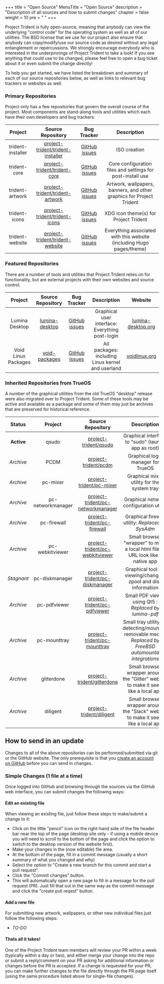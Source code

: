+++
title = "Open Source"
MenuTitle = "Open Source"
description = "Description of all sources and how to submit changes"
chapter = false
weight = 10
pre = "<i class='fa fa-github'></i>	"
+++

Project Trident is fully open-source, meaning that anybody can view the underlying "control code" for the operating system as well as all of our utilities. The BSD license that we use for our project also ensure that anybody can copy/modify/use our source code as desired without any legal entanglement or repercussions.
We strongly encourage everybody who is interested in the underpinnings of Project Trident to take a look! If you see anything that could use to be changed, please feel free to open a bug ticket about it or even submit the change directly!

To help you get started, we have listed the breakdown and summary of each of our source repositories below, as well as links to relevant bug trackers or websites as well.

### Primary Repositories
Project only has a few repositories that govern the overall course of the project. Most components are stand-along tools and utilities which each have their own developers and bug trackers:

| Project | Source Repository | Bug Tracker | Description |
|:---------:|:----------------------------:|:----------------:|:----------------:|
|trident-installer|[project-trident/trident-installer](https://github.com/project-trident/trident-installer)|[GitHub issues](https://github.com/project-trident/trident-installer/issues)|ISO creation|
|trident-core|[project-trident/trident-core](https://github.com/project-trident/trident-core)|[GitHub issues](https://github.com/project-trident/trident-core/issues)|Core configuration files and settings for post-install use|
|trident-artwork|[project-trident/trident-artwork](https://github.com/project-trident/trident-artwork)|[GitHub issues](https://github.com/project-trident/trident-artwork/issues)|Artwork, wallpapers, banners, and other graphics for Project Trident|
|trident-icons|[project-trident/trident-icons](https://github.com/project-trident/trident-icons)|[GitHub issues](https://github.com/project-trident/trident-icons/issues)|XDG icon theme(s) for Project Trident|
|trident-website|[project-trident/trident-website](https://github.com/project-trident/trident-website)|[GitHub issues](https://github.com/project-trident/trident-website/issues)|Everything associated with this website (including Hugo pages/theme)|

### Featured Repositories
There are a number of tools and utilities that Project Trident relies on for functionality, but are external projects with their own websites and source control.

| Project | Source Repository | Bug Tracker | Description | Website |
|:---------:|:----------------------------:|:----------------:|:----------------:|:-----------:|
|Lumina Desktop|[lumina-desktop](https://github.com/lumina-desktop)|[GitHub issues](https://github.com/lumina-desktop/lumina/issues)|Graphical user interface: Everything post-login|[lumina-desktop.org](https://www.lumina-desktop.org)|
|Void Linux Packages| [void-packages](https://github.com/void-linux/void-packages)|[GitHub issues](https://github.com/void-linux/void-packages/issues)|All packages: including Linux kernel and userland|[voidlinux.org](https://www.voidlinux.org)|

### Inherited Repositories from TrueOS
A number of the graphical utilities from the old TrueOS "desktop" release were also migrated over to Project Trident. Some of these tools may be active and available as a package and some of them may just be archives that are preserved for historical reference.

|Status | Project | Source Repository | Description |
|:--------:|:---------:|:----------------------------:|:----------------:|
| **Active** | qsudo | [project-trident/qsudo](https://github.com/project-trident/qsudo) | Graphical interface to "sudo" (launch app as root) |
| *Archive* | PCDM | [project-trident/pcdm](https://github.com/project-trident/pcdm) | Graphical login manager for TrueOS |
| *Archive* | pc-mixer | [project-trident/pc-mixer](https://github.com/project-trident/pc-mixer) | Graphical mixer utility for the system tray |
| *Archive* | pc-networkmanager | [project-trident/pc-networkmanager](https://github.com/project-trident/pc-networkmanager) | Graphical network configuration utility |
| *Archive* | pc-firewall | [project-trident/pc-firewall](https://github.com/project-trident/pc-firewall) | Graphical firewall utility: *Replaced by SysAdm* |
| *Archive* | pc-webkitviewer | [project-trident/pc-webkitviewer](https://github.com/project-trident/pc-webkitviewer) | Small browser "wrapper" to make a local html file or URL look like a native app |
| *Stagnant* | pc-diskmanager | [project-trident/pc-diskmanager](https://github.com/project-trident/pc-diskmanager) | Graphical tool for viewing/changing zpool and disk information |
| *Archive* | pc-pdfviewer | [project-trident/pc-pdfviewer](https://github.com/project-trident/pc-pdfviewer) | Small PDF viewer using Qt5 : *Replaced by lumina-pdf* |
| *Archive* | pc-mounttray | [project-trident/pc-mounttray](https://github.com/project-trident/pc-mounttray) | Small tray utility for detecting/mounting removable media : *Replaced by FreeBSD automountd integrations* |
| *Archive* | gitterdone | [project-trident/gitterdone](https://github.com/project-trident/gitterdone) | Small browser wrapper around the "Gitter" website to make it seem like a local app |
| *Archive* | diligent | [project-trident/diligent](https://github.com/project-trident/diligent) | Small browser wrapper around the "Slack" website to make it seem like a local app |

## How to send in an update
Changes to all of the above repositories can be performed/submitted via git or the GitHub website. The only prerequisite is that you [create an account on GitHub](https://github.com/join?source=header-home) before you can send in changes.

### Simple Changes (1 file at a time)
Once logged into GitHub and browsing through the sources via the GitHub web interface, you can submit changes the following ways:

#### Edit an existing file
When viewing an existing file, just follow these steps to make/submit a change to it:

* Click on the little "pencil" icon on the right-hand side of the file header bar near the top of the page (desktop site only - if using a mobile device you will need to scroll to the bottom of the page and click the option to switch to the desktop version of the website first).
* Make your changes in the (now editable) file area.
* At the bottom of the page, fill in a commit message (usually a short summary of what you changed and why)
* Select the option to "Create a new branch for this commit and start a pull request".
* Click the "Commit changes" button.
* This will automatically open a new page to fill in a message for the pull request (PR). Just fill that out in the same way as the commit message and click the "create pull reqest" button.

#### Add a new file
For submitting new artwork, wallpapers, or other new individual files just follow the following steps:

* *TO-DO*


#### Thats all it takes! 
One of the Project Trident team members will review your PR within a week (typically within a day or two), and either merge your change into the repo or submit a reply/comment on your PR asking for additional information or changes before the PR is accepted. 
If a change is requested for your PR, you can make further changes to the file directly through the PR page itself (using the same procedure listed above for single-file changes).

